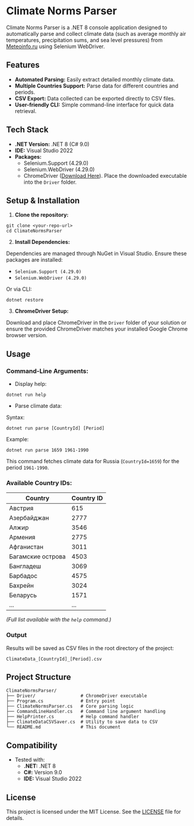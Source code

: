 # Climate Norms Parser

Climate Norms Parser is a .NET 8 console application designed to automatically parse and collect climate data (such as average monthly air temperatures, precipitation sums, and sea level pressures) from [Meteoinfo.ru](https://meteoinfo.ru/climatcities) using Selenium WebDriver.

## Features

- **Automated Parsing:** Easily extract detailed monthly climate data.
- **Multiple Countries Support:** Parse data for different countries and periods.
- **CSV Export:** Data collected can be exported directly to CSV files.
- **User-friendly CLI:** Simple command-line interface for quick data retrieval.

## Tech Stack

- **.NET Version:** .NET 8 (C# 9.0)
- **IDE:** Visual Studio 2022
- **Packages:**
  - Selenium.Support (4.29.0)
  - Selenium.WebDriver (4.29.0)
  - ChromeDriver ([Download Here](https://googlechromelabs.github.io/chrome-for-testing/)). Place the downloaded executable into the `Driver` folder.

## Setup & Installation

1. **Clone the repository:**

```shell
git clone <your-repo-url>
cd ClimateNormsParser
```

2. **Install Dependencies:**

Dependencies are managed through NuGet in Visual Studio. Ensure these packages are installed:

- `Selenium.Support (4.29.0)`
- `Selenium.WebDriver (4.29.0)`

Or via CLI:
```shell
dotnet restore
```

3. **ChromeDriver Setup:**

Download and place ChromeDriver in the `Driver` folder of your solution or ensure the provided ChromeDriver matches your installed Google Chrome browser version.

## Usage

### Command-Line Arguments:

- Display help:

```shell
dotnet run help
```

- Parse climate data:

Syntax:
```shell
dotnet run parse [CountryId] [Period]
```

Example:
```shell
dotnet run parse 1659 1961-1990
```

This command fetches climate data for Russia (`CountryId=1659`) for the period `1961-1990`.

### Available Country IDs:

| Country               | Country ID |
|-----------------------|------------|
| Австрия               | 615        |
| Азербайджан           | 2777       |
| Алжир                 | 3546       |
| Армения               | 2775       |
| Афганистан            | 3011       |
| Багамские острова     | 4503       |
| Бангладеш             | 3069       |
| Барбадос              | 4575       |
| Бахрейн               | 3024       |
| Беларусь              | 1571       |
| ...                   | ...        |

*(Full list available with the `help` command.)*

### Output

Results will be saved as CSV files in the root directory of the project:
```
ClimateData_[CountryId]_[Period].csv
```

## Project Structure

```
ClimateNormsParser/
├── Driver/                 # ChromeDriver executable
├── Program.cs              # Entry point
├── ClimateNormsParser.cs   # Core parsing logic
├── CommandLineHandler.cs   # Command line argument handling
├── HelpPrinter.cs          # Help command handler
├── ClimateDataCSVSaver.cs  # Utility to save data to CSV
└── README.md               # This document
```

## Compatibility

- Tested with:
  - **.NET:** .NET 8
  - **C#:** Version 9.0
  - **IDE:** Visual Studio 2022

## License

This project is licensed under the MIT License. See the [LICENSE](LICENSE) file for details.

